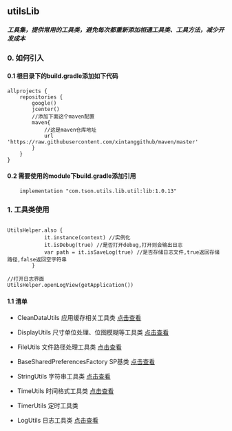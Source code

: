 
## utilsLib

##### 工具集，提供常用的工具类，避免每次都重新添加相通工具类、工具方法，减少开发成本

### 0. 如何引入

#### 0.1 根目录下的build.gradle添加如下代码

```
allprojects {
    repositories {
        google()
        jcenter()
        //添加下面这个maven配置
        maven{
            //这是maven仓库地址
            url 'https://raw.githubusercontent.com/xintanggithub/maven/master'
        }
    }
}
```

#### 0.2 需要使用的module下build.gradle添加引用

```
    implementation "com.tson.utils.lib.util:lib:1.0.13"
```

### 1. 工具类使用

```

UtilsHelper.also {
            it.instance(context) //实例化
            it.isDebug(true) //是否打开debug,打开则会输出日志
            var path = it.isSaveLog(true) //是否存储日志文件,true返回存储路径,false返回空字符串
        }

//打开日志界面
UtilsHelper.openLogView(getApplication())
```

#### 1.1 清单 

- CleanDataUtils 应用缓存相关工具类 [点击查看](https://github.com/xintanggithub/utils/blob/master/utilslib/child/CleanDataUtils.MD)

- DisplayUtils 尺寸单位处理、位图模糊等工具类 [点击查看](https://github.com/xintanggithub/utils/blob/master/utilslib/child/DisplayUtils.MD)

- FileUtils 文件路径处理工具类 [点击查看](https://github.com/xintanggithub/utils/blob/master/utilslib/child/FileUtils.MD)

- BaseSharedPreferencesFactory SP基类 [点击查看](https://github.com/xintanggithub/utils/blob/master/utilslib/child/BaseSharedPreferencesFactory.MD)

- StringUtils 字符串工具类 [点击查看](https://github.com/xintanggithub/utils/blob/master/utilslib/child/StringUtils.MD)

- TimeUtils 时间格式工具类 [点击查看](https://github.com/xintanggithub/utils/blob/master/utilslib/child/TimeUtils.MD)

- TimerUtils 定时工具类

- LogUtils 日志工具类 [点击查看](https://github.com/xintanggithub/utils/blob/master/utilslib/child/LogUtil.MD)
